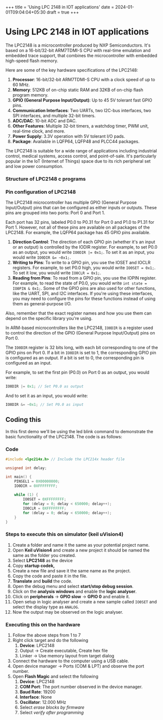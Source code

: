 +++
title = 'Using LPC 2148 in IOT applications'
date = 2024-01-01T09:04:04+05:30
draft = true
+++

# Using LPC 2148 in IOT applications
The LPC2148 is a microcontroller produced by NXP Semiconductors. It's based on a 16-bit/32-bit ARM7TDMI-S CPU with real-time emulation and embedded trace support, that combines the microcontroller with embedded high-speed flash memory.

Here are some of the key hardware specifications of the LPC2148:
1. **Processor**: 16-bit/32-bit ARM7TDMI-S CPU with a clock speed of up to 60 MHz.
2. **Memory**: 512KB of on-chip static RAM and 32KB of on-chip flash program memory. 
3. **GPIO (General Purpose Input/Output)**: Up to 45 5V tolerant fast GPIO pins.
4. **Communication Interfaces**: Two UARTs, two I2C-bus interfaces, two SPI interfaces, and multiple 32-bit timers.
5. **ADC/DAC**: 10-bit ADC and DAC.
6. **Other Features**: Multiple 32-bit timers, a watchdog timer, PWM unit, real-time clock, and more.
7. **Power Supply**: 3.3V operation with 5V tolerant I/O pads.
8. **Package**: Available in LQFP64, LQFP48 and PLCC44 packages.

The LPC2148 is suitable for a wide range of applications including industrial control, medical systems, access control, and point-of-sale. It's particularly popular in the IoT (Internet of Things) space due to its rich peripheral set and low power consumption.

### Structure of LPC2148 c programs

### Pin configuration of LPC2148
The LPC2148 microcontroller has multiple GPIO (General Purpose Input/Output) pins that can be configured as either inputs or outputs. These pins are grouped into two ports: Port 0 and Port 1.

Each port has 32 pins, labeled P0.0 to P0.31 for Port 0 and P1.0 to P1.31 for Port 1. However, not all of these pins are available on all packages of the LPC2148. For example, the LQFP64 package has 45 GPIO pins available.

1. **Direction Control**: The direction of each GPIO pin (whether it's an input or an output) is controlled by the IODIR register. For example, to set P0.0 as an output, you would write `IO0DIR |= 0x1;`. To set it as an input, you would write `IO0DIR &= ~0x1;`.
2. **Writing to Pins**: To write to a GPIO pin, you use the IOSET and IOCLR registers. For example, to set P0.0 high, you would write `IO0SET = 0x1;`. To set it low, you would write `IO0CLR = 0x1;`.
3. **Reading from Pins**: To read from a GPIO pin, you use the IOPIN register. For example, to read the state of P0.0, you would write `int state = IO0PIN & 0x1;`.
Some of the GPIO pins are also used for other functions, like the UART, SPI, and I2C interfaces. If you're using these interfaces, you may need to configure the pins for these functions instead of using them as general-purpose I/O.

Also, remember that the exact register names and how you use them can depend on the specific library you're using.

In ARM-based microcontrollers like the LPC2148, `IO0DIR` is a register used to control the direction of the GPIO (General Purpose Input/Output) pins on Port 0.

The `IO0DIR` register is 32 bits long, with each bit corresponding to one of the GPIO pins on Port 0. If a bit in `IO0DIR` is set to 1, the corresponding GPIO pin is configured as an output. If a bit is set to 0, the corresponding pin is configured as an input.

For example, to set the first pin (P0.0) on Port 0 as an output, you would write:

```c
IO0DIR |= 0x1; // Set P0.0 as output
```

And to set it as an input, you would write:

```c
IO0DIR &= ~0x1; // Set P0.0 as input
```

## Coding this
In this first demo we'll be using the led blink command to demonstrate the basic functionality of the LPC2148. The code is as follows:

### Code
```c
#include <lpc214x.h> // Include the LPC214x header file

unsigned int delay;

int main() {
	PINSEL1 = 0X00000000;
	IO0DIR = 0XFFFFFFFF;
	
	while (1) {
		IO0SET = 0XFFFFFFFF;
		for (delay = 0; delay < 650000; delay++);
		IO0CLR = 0XFFFFFFFF;
		for (delay = 0; delay < 650000; delay++);
	}
}
```
### Steps to execute this on simulator (keil uVision4)
1. Create a folder and name it the same as your potential project name.
2. Open **Keil uVision4** and create a new project it should be named the same as the folder you created.
3. Select **LPC2148** as the device
4. Copy **startup codek,**
5. Create a new file and save it the same name as the project.
6. Copy the code and paste it in the file.
7. **Translate** and **build** the code.
8. Open the debug menu and select **start/stop debug session**.
9. Click on the **analysis windows** and enable the **logic analyser**.
10. Click on **peripherals** -> **GPIO slow** -> **GPIO 0** and enable it.
11. Open setup in logic analyser and create a new sample called `IO0SET` and select the display type as `ANALOG`.
12. Now the output may be observed on the logic analyser.

### Executing this on the hardware
1. Follow the above steps from 1 to 7
2. Right click target and do the following
	1. **Device**: LPC2148
	2. Output -> Create executable, Create hex file
	3. Linker -> Use memory layout from target dialog
3. Connect the hardware to the computer using a USB cable.
4. Open device manager -> Ports (COM & LPT) and observe the port number.
5. Open **Flash Magic** and select the following
	1. **Device**: LPC2148
	2. **COM Port**: The port number observed in the device manager.
	3. **Baud Rate**: 19200
	4. **Interface**: None
	5. **Oscillator**: 12.000 MHz
	6. Select _erase blocks by firmware_
	7. Select _verify after programming_